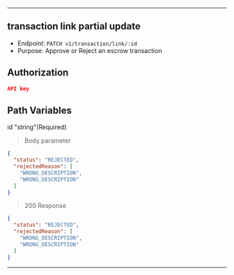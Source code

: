 
----------------------------------------------------------------------------------
## transaction link partial update
* Endpoint: `PATCH v1/transaction/link/:id`
* Purpose: Approve or Reject an escrow transaction

## Authorization

```json
API key
```

## Path Variables
id                          "string"(Required)

> Body parameter
```json
{
  "status": "REJECTED",
  "rejectedReason": [
    "WRONG_DESCRIPTION",
    "WRONG_DESCRIPTION"
  ]
}
```

> 200 Response

```json
{
  "status": "REJECTED",
  "rejectedReason": [
    "WRONG_DESCRIPTION",
    "WRONG_DESCRIPTION"
  ]
}
```
-----------------------------------------------------------------------------